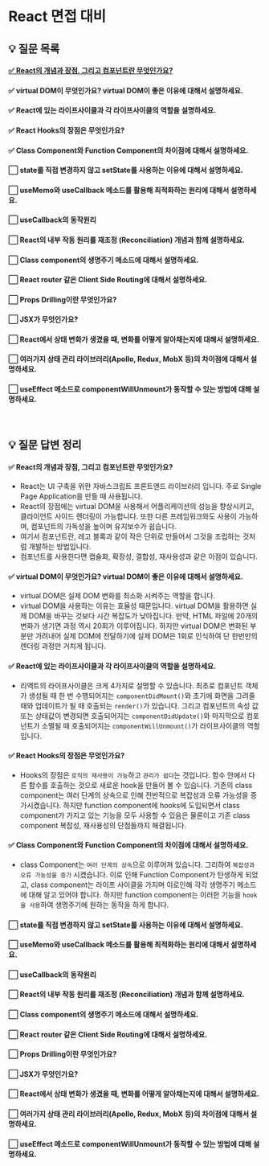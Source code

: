 # React 면접 대비

## 💡 질문 목록

#### [✅ React의 개념과 장점, 그리고 컴포넌트란 무엇인가요?]("./React의_개념과_장점_및_컴포넌트란.md")
#### ✅ virtual DOM이 무엇인가요? virtual DOM이 좋은 이유에 대해서 설명하세요.
#### ✅ React에 있는 라이프사이클과 각 라이프사이클의 역할을 설명하세요.
#### ✅ React Hooks의 장점은 무엇인가요?
#### ✅ Class Component와 Function Component의 차이점에 대해서 설명하세요.
#### ⬜ state를 직접 변경하지 않고 setState를 사용하는 이유에 대해서 설명하세요.
#### ⬜ useMemo와 useCallback  메소드를 활용해 최적화하는 원리에 대해서 설명하세요.
#### ⬜ useCallback의 동작원리
#### ⬜ React의 내부 작동 원리를 재조정 (Reconciliation) 개념과 함께 설명하세요.
#### ⬜ Class component의 생명주기 메소드에 대해서 설명하세요.
#### ⬜ React router 같은 Client Side Routing에 대해서 설명하세요.
#### ⬜ Props Drilling이란 무엇인가요?
#### ⬜ JSX가 무엇인가요?
#### ⬜ React에서 상태 변화가 생겼을 때, 변화를 어떻게 알아채는지에 대해서 설명하세요.
#### ⬜ 여러가지 상태 관리 라이브러리(Apollo, Redux, MobX 등)의 차이점에 대해서 설명하세요.
#### ⬜ useEffect 메소드로 componentWillUnmount가 동작할 수 있는 방법에 대해 설명하세요.

<br>


## 💡 질문 답변 정리

#### ✅ React의 개념과 장점, 그리고 컴포넌트란 무엇인가요?
- React는 UI 구축을 위한 자바스크립트 프론트엔드 라이브러리 입니다. 주로 Single Page Application을 만들 때 사용됩니다.
- React의 장점에는 virtual DOM을 사용해서 어플리케이션의 성능을 향상시키고, 클라이언트 사이드 렌더링이 가능합니다. 또한 다른 프레임워크와도 사용이 가능하며, 컴포넌트의 가독성을 높이며 유지보수가 쉽습니다.
- 여기서 컴포넌트란, 레고 블록과 같이 작은 단위로 만들어서 그것을 조립하는 것처럼 개발하는 방법입니다.
- 컴포넌트를 사용한다면 캡슐화, 확장성, 결합성, 재사용성과 같은 이점이 있습니다.

#### ✅ virtual DOM이 무엇인가요? virtual DOM이 좋은 이유에 대해서 설명하세요.
- virtual DOM은 실제 DOM 변화를 최소화 시켜주는 역할을 합니다.
- virtual DOM을 사용하는 이유는 효율성 때문입니다. virtual DOM을 활용하면 실제 DOM을 바꾸는 것보다 시간 복잡도가 낮아집니다. 만약, HTML 파일에 20개의 변화가 생기면 과정 역시 20회가 이루어집니다. 하지만 virtual DOM은 변화된 부분만 가려내어 실제 DOM에 전달하기에 실제 DOM은 1회로 인식하여 단 한번만의 렌더링 과정만 거치게 됩니다.

#### ✅ React에 있는 라이프사이클과 각 라이프사이클의 역할을 설명하세요.
- 리액트의 라이프사이클은 크게 4가지로 설명할 수 있습니다. 최초로 컴포넌트 객체가 생성될 때 한 번 수행되어지는 `componentDidMount()`와 초기에 화면을 그려줄 때와 업데이트가 될 때 호출되는 `render()`가 있습니다. 그리고 컴포넌트의 속성 값 또는 상태값이 변경되면 호출되어지는 `componentDidUpdate()`와 마지막으로 컴포넌트가 소멸될 때 호출되어지는 `componentWillUnmount()`가 라이프사이클의 역할입니다.

#### ✅ React Hooks의 장점은 무엇인가요?
- Hooks의 장점은 `로직의 재사용이 가능`하고 `관리가 쉽다`는 것입니다. 함수 안에서 다른 함수를 호출하는 것으로 새로운 hook을 만들어 볼 수 있습니다. 기존의 class component는 여러 단계의 상속으로 인해 전반적으로 복잡성과 오류 가능성을 증가시켰습니다. 하지만 function component에 hooks에 도입되면서 class component가 가지고 있는 기능을 모두 사용할 수 있음은 물론이고 기존 class component 복잡성, 재사용성의 단점들까지 해결됩니다.

#### ✅ Class Component와 Function Component의 차이점에 대해서 설명하세요.
- class Component는 `여러 단계의 상속`으로 이루어져 있습니다. 그리하여 `복잡성과 오류 가능성을 증가` 시켰습니다. 이로 인해 Function Component가 탄생하게 되었고, class component는 라이프 사이클을 가지며 이로인해 각각 생명주기 메소드에 대해 알고 있어야 합니다. 하지만 function component는 이러한 기능을 `hook을 사용`하여 생명주기에 원하는 동작을 하게 합니다.

#### ⬜ state를 직접 변경하지 않고 setState를 사용하는 이유에 대해서 설명하세요.
#### ⬜ useMemo와 useCallback  메소드를 활용해 최적화하는 원리에 대해서 설명하세요.
#### ⬜ useCallback의 동작원리
#### ⬜ React의 내부 작동 원리를 재조정 (Reconciliation) 개념과 함께 설명하세요.
#### ⬜ Class component의 생명주기 메소드에 대해서 설명하세요.
#### ⬜ React router 같은 Client Side Routing에 대해서 설명하세요.
#### ⬜ Props Drilling이란 무엇인가요?
#### ⬜ JSX가 무엇인가요?
#### ⬜ React에서 상태 변화가 생겼을 때, 변화를 어떻게 알아채는지에 대해서 설명하세요.
#### ⬜ 여러가지 상태 관리 라이브러리(Apollo, Redux, MobX 등)의 차이점에 대해서 설명하세요.
#### ⬜ useEffect 메소드로 componentWillUnmount가 동작할 수 있는 방법에 대해 설명하세요.

